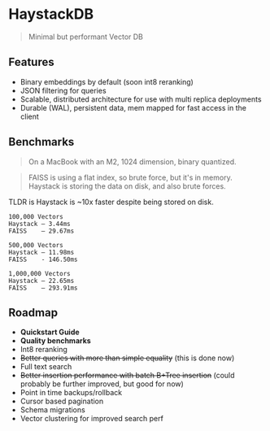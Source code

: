 # HaystackDB

> Minimal but performant Vector DB

## Features

- Binary embeddings by default (soon int8 reranking)
- JSON filtering for queries
- Scalable, distributed architecture for use with multi replica deployments
- Durable (WAL), persistent data, mem mapped for fast access in the client

## Benchmarks

> On a MacBook with an M2, 1024 dimension, binary quantized.

> FAISS is using a flat index, so brute force, but it's in memory. Haystack is storing the data on disk, and also brute forces.

TLDR is Haystack is ~10x faster despite being stored on disk.

```
100,000 Vectors
Haystack — 3.44ms
FAISS    — 29.67ms

500,000 Vectors
Haystack — 11.98ms
FAISS    - 146.50ms

1,000,000 Vectors
Haystack — 22.65ms
FAISS    — 293.91ms
```

## Roadmap

- **Quickstart Guide**
- **Quality benchmarks**
- Int8 reranking
- ~~Better queries with more than simple equality~~ (this is done now)
- Full text search
- ~~Better insertion performance with batch B+Tree insertion~~ (could probably be further improved, but good for now)
- Point in time backups/rollback
- Cursor based pagination
- Schema migrations
- Vector clustering for improved search perf
